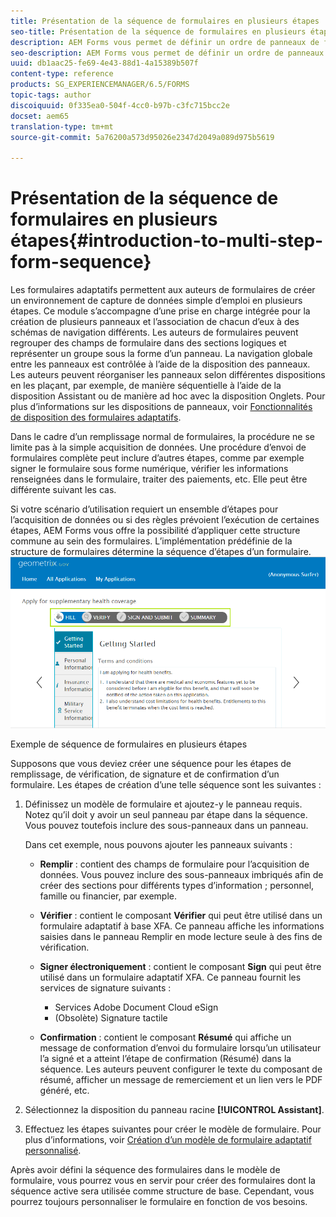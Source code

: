```yaml
---
title: Présentation de la séquence de formulaires en plusieurs étapes
seo-title: Présentation de la séquence de formulaires en plusieurs étapes
description: AEM Forms vous permet de définir un ordre de panneaux de formulaires dans lequel vous souhaitez que les utilisateurs naviguent et remplissent un formulaire adaptatif.
seo-description: AEM Forms vous permet de définir un ordre de panneaux de formulaires dans lequel vous souhaitez que les utilisateurs naviguent et remplissent un formulaire adaptatif.
uuid: db1aac25-fe69-4e43-88d1-4a15389b507f
content-type: reference
products: SG_EXPERIENCEMANAGER/6.5/FORMS
topic-tags: author
discoiquuid: 0f335ea0-504f-4cc0-b97b-c3fc715bcc2e
docset: aem65
translation-type: tm+mt
source-git-commit: 5a76200a573d95026e2347d2049a089d975b5619

---
```



# Présentation de la séquence de formulaires en plusieurs étapes{#introduction-to-multi-step-form-sequence}

Les formulaires adaptatifs permettent aux auteurs de formulaires de créer un environnement de capture de données simple d’emploi en plusieurs étapes. Ce module s’accompagne d’une prise en charge intégrée pour la création de plusieurs panneaux et l’association de chacun d’eux à des schémas de navigation différents. Les auteurs de formulaires peuvent regrouper des champs de formulaire dans des sections logiques et représenter un groupe sous la forme d’un panneau. La navigation globale entre les panneaux est contrôlée à l’aide de la disposition des panneaux. Les auteurs peuvent réorganiser les panneaux selon différentes dispositions en les plaçant, par exemple, de manière séquentielle à l’aide de la disposition Assistant ou de manière ad hoc avec la disposition Onglets. Pour plus d’informations sur les dispositions de panneaux, voir [ Fonctionnalités de disposition des formulaires adaptatifs](../../forms/using/layout-capabilities-adaptive-forms.md).

Dans le cadre d’un remplissage normal de formulaires, la procédure ne se limite pas à la simple acquisition de données. Une procédure d’envoi de formulaires complète peut inclure d’autres étapes, comme par exemple signer le formulaire sous forme numérique, vérifier les informations renseignées dans le formulaire, traiter des paiements, etc. Elle peut être différente suivant les cas.

Si votre scénario d’utilisation requiert un ensemble d’étapes pour l’acquisition de données ou si des règles prévoient l’exécution de certaines étapes, AEM Forms vous offre la possibilité d’appliquer cette structure commune au sein des formulaires. L’implémentation prédéfinie de la structure de formulaires détermine la séquence d’étapes d’un formulaire. ![Exemple de séquence de formulaires en plusieurs étapes](assets/formpipeline.png)

Exemple de séquence de formulaires en plusieurs étapes

Supposons que vous deviez créer une séquence pour les étapes de remplissage, de vérification, de signature et de confirmation d’un formulaire. Les étapes de création d’une telle séquence sont les suivantes :

1. Définissez un modèle de formulaire et ajoutez-y le panneau requis. Notez qu’il doit y avoir un seul panneau par étape dans la séquence. Vous pouvez toutefois inclure des sous-panneaux dans un panneau.

   Dans cet exemple, nous pouvons ajouter les panneaux suivants :

   * **Remplir** : contient des champs de formulaire pour l’acquisition de données. Vous pouvez inclure des sous-panneaux imbriqués afin de créer des sections pour différents types d’information ; personnel, famille ou financier, par exemple.

   * **Vérifier** : contient le composant **Vérifier** qui peut être utilisé dans un formulaire adaptatif à base XFA. Ce panneau affiche les informations saisies dans le panneau Remplir en mode lecture seule à des fins de vérification.

   * **Signer électroniquement** : contient le composant **Sign** qui peut être utilisé dans un formulaire adaptatif XFA. Ce panneau fournit les services de signature suivants :

      * Services Adobe Document Cloud eSign
      * (Obsolète) Signature tactile
   * **Confirmation** : contient le composant **Résumé** qui affiche un message de conformation d’envoi du formulaire lorsqu’un utilisateur l’a signé et a atteint l’étape de confirmation (Résumé) dans la séquence. Les auteurs peuvent configurer le texte du composant de résumé, afficher un message de remerciement et un lien vers le PDF généré, etc.


1. Sélectionnez la disposition du panneau racine **[!UICONTROL Assistant]**.
1. Effectuez les étapes suivantes pour créer le modèle de formulaire. Pour plus d’informations, voir [Création d’un modèle de formulaire adaptatif personnalisé](../../forms/using/custom-adaptive-forms-templates.md).

Après avoir défini la séquence des formulaires dans le modèle de formulaire, vous pourrez vous en servir pour créer des formulaires dont la séquence active sera utilisée comme structure de base. Cependant, vous pourrez toujours personnaliser le formulaire en fonction de vos besoins.

